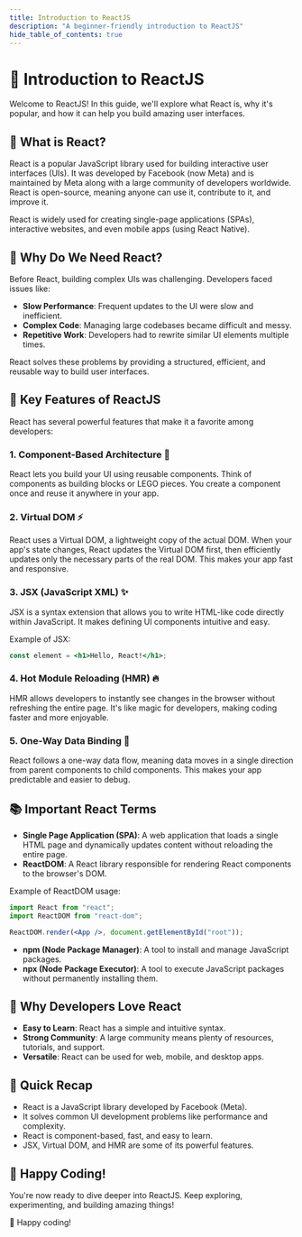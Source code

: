 ```yaml
---
title: Introduction to ReactJS
description: "A beginner-friendly introduction to ReactJS"
hide_table_of_contents: true
---
```


# 🚀 Introduction to ReactJS

Welcome to ReactJS! In this guide, we'll explore what React is, why it's popular, and how it can help you build amazing user interfaces.

## 🤔 What is React?

React is a popular JavaScript library used for building interactive user interfaces (UIs). It was developed by Facebook (now Meta) and is maintained by Meta along with a large community of developers worldwide. React is open-source, meaning anyone can use it, contribute to it, and improve it.

React is widely used for creating single-page applications (SPAs), interactive websites, and even mobile apps (using React Native).

## 🌟 Why Do We Need React?

Before React, building complex UIs was challenging. Developers faced issues like:

- **Slow Performance**: Frequent updates to the UI were slow and inefficient.
- **Complex Code**: Managing large codebases became difficult and messy.
- **Repetitive Work**: Developers had to rewrite similar UI elements multiple times.

React solves these problems by providing a structured, efficient, and reusable way to build user interfaces.

## 🎯 Key Features of ReactJS

React has several powerful features that make it a favorite among developers:

### 1. Component-Based Architecture 🧩

React lets you build your UI using reusable components. Think of components as building blocks or LEGO pieces. You create a component once and reuse it anywhere in your app.

### 2. Virtual DOM ⚡️

React uses a Virtual DOM, a lightweight copy of the actual DOM. When your app's state changes, React updates the Virtual DOM first, then efficiently updates only the necessary parts of the real DOM. This makes your app fast and responsive.

### 3. JSX (JavaScript XML) ✨

JSX is a syntax extension that allows you to write HTML-like code directly within JavaScript. It makes defining UI components intuitive and easy.

Example of JSX:

```jsx
const element = <h1>Hello, React!</h1>;
```

### 4. Hot Module Reloading (HMR) 🔥

HMR allows developers to instantly see changes in the browser without refreshing the entire page. It's like magic for developers, making coding faster and more enjoyable.

### 5. One-Way Data Binding 🔄

React follows a one-way data flow, meaning data moves in a single direction from parent components to child components. This makes your app predictable and easier to debug.

## 📚 Important React Terms

- **Single Page Application (SPA)**: A web application that loads a single HTML page and dynamically updates content without reloading the entire page.
- **ReactDOM**: A React library responsible for rendering React components to the browser's DOM.

Example of ReactDOM usage:

```jsx
import React from "react";
import ReactDOM from "react-dom";

ReactDOM.render(<App />, document.getElementById("root"));
```

- **npm (Node Package Manager)**: A tool to install and manage JavaScript packages.
- **npx (Node Package Executor)**: A tool to execute JavaScript packages without permanently installing them.

## 🎉 Why Developers Love React

- **Easy to Learn**: React has a simple and intuitive syntax.
- **Strong Community**: A large community means plenty of resources, tutorials, and support.
- **Versatile**: React can be used for web, mobile, and desktop apps.

## 🚧 Quick Recap

- React is a JavaScript library developed by Facebook (Meta).
- It solves common UI development problems like performance and complexity.
- React is component-based, fast, and easy to learn.
- JSX, Virtual DOM, and HMR are some of its powerful features.

## 🎈 Happy Coding!

You're now ready to dive deeper into ReactJS. Keep exploring, experimenting, and building amazing things!

🤖 Happy coding!
